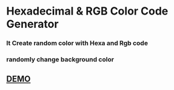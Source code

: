 # Hexadecimal & RGB Color Code Generator

### It Create random color with Hexa and Rgb code
### randomly change background color
## [DEMO](https://moscuet.github.io/HEXA-RGB-COLOR/)
